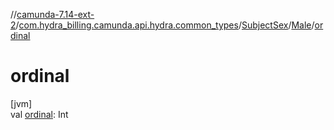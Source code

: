 //[camunda-7.14-ext-2](../../../../index.md)/[com.hydra_billing.camunda.api.hydra.common_types](../../index.md)/[SubjectSex](../index.md)/[Male](index.md)/[ordinal](ordinal.md)

# ordinal

[jvm]\
val [ordinal](ordinal.md): Int
